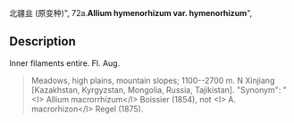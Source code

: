 北疆韭 (原变种)",
72a.**Allium hymenorhizum var. hymenorhizum**",

## Description
Inner filaments entire. Fl. Aug.

> Meadows, high plains, mountain slopes; 1100--2700 m. N Xinjiang [Kazakhstan, Kyrgyzstan, Mongolia, Russia, Tajikistan].
  "Synonym": "&lt;I&gt; Allium macrorrhizum&lt;/I&gt; Boissier (1854), not &lt;I&gt; A. macrorhizon&lt;/I&gt; Regel (1875).

